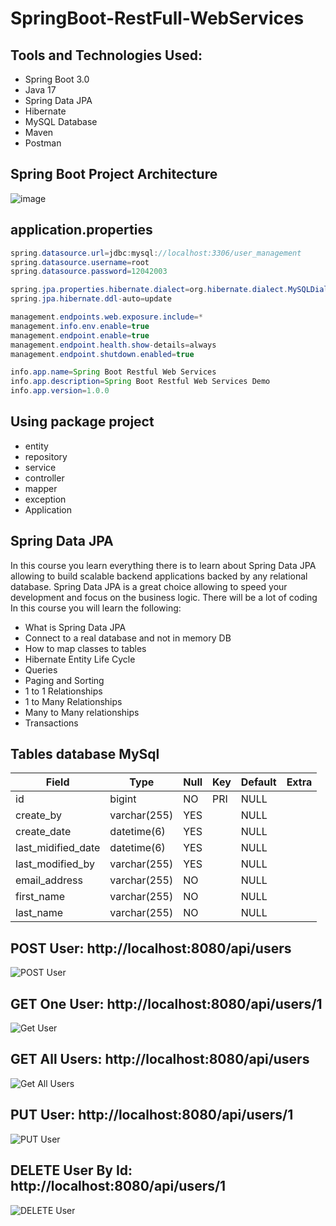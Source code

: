# SpringBoot-RestFull-WebServices

## Tools and Technologies Used:
- Spring Boot 3.0
- Java 17
- Spring Data JPA
- Hibernate
- MySQL Database
- Maven
- Postman

## Spring Boot Project Architecture

![image](https://github.com/hoangtien2k3qx1/springboot-restfull-webservices/assets/122768076/e5ebeeba-bb94-40f9-bcac-268c7cbb9764)

## application.properties
```java
spring.datasource.url=jdbc:mysql://localhost:3306/user_management
spring.datasource.username=root    
spring.datasource.password=12042003

spring.jpa.properties.hibernate.dialect=org.hibernate.dialect.MySQLDialect
spring.jpa.hibernate.ddl-auto=update

management.endpoints.web.exposure.include=*
management.info.env.enable=true
management.endpoint.enable=true
management.endpoint.health.show-details=always
management.endpoint.shutdown.enabled=true

info.app.name=Spring Boot Restful Web Services
info.app.description=Spring Boot Restful Web Services Demo
info.app.version=1.0.0
```

## Using package project
- entity
- repository
- service
- controller
- mapper
- exception
- Application

## Spring Data JPA
In this course you learn everything there is to learn about Spring Data JPA allowing to build scalable backend applications backed by any relational database. Spring Data JPA is a great choice allowing to speed your development and focus on the business logic. There will be a lot of coding In this course you will learn the following:

- What is Spring Data JPA
- Connect to a real database and not in memory DB
- How to map classes to tables
- Hibernate Entity Life Cycle
- Queries
- Paging and Sorting
- 1 to 1 Relationships
- 1 to Many Relationships
- Many to Many relationships
- Transactions


## Tables database MySql
|Field|Type|Null|Key|Default|Extra|
|-----|----|----|---|-------|-----|
|id|bigint|NO|PRI|NULL||
|create_by|varchar(255)|YES||NULL||
|create_date|datetime(6)|YES||NULL||
|last_midified_date|datetime(6)|YES||NULL||
|last_modified_by|varchar(255)|YES||NULL||
|email_address|varchar(255)|NO||NULL||
|first_name|varchar(255)|NO||NULL||
|last_name|varchar(255)|NO||NULL||


## POST User: http://localhost:8080/api/users

![POST User](https://github.com/hoangtien2k3qx1/springboot-restfull-webservices/assets/122768076/c1091a07-78e3-4851-8320-546ef7667418)

## GET One User: http://localhost:8080/api/users/1

![Get User](https://github.com/hoangtien2k3qx1/springboot-restfull-webservices/assets/122768076/0153b42f-3bb3-4a73-8286-d437e28957a0)

## GET All Users: http://localhost:8080/api/users

![Get All Users](https://github.com/hoangtien2k3qx1/springboot-restfull-webservices/assets/122768076/8011f339-ba26-4142-b1a9-7d7087035dae)

## PUT User: http://localhost:8080/api/users/1

![PUT User](https://github.com/hoangtien2k3qx1/springboot-restfull-webservices/assets/122768076/af88175c-18c4-4439-97bd-fb382affabf8)

## DELETE User By Id: http://localhost:8080/api/users/1

![DELETE User](https://github.com/hoangtien2k3qx1/springboot-restfull-webservices/assets/122768076/711fb4b2-43bd-4c25-b156-b9ebd946fd88)




